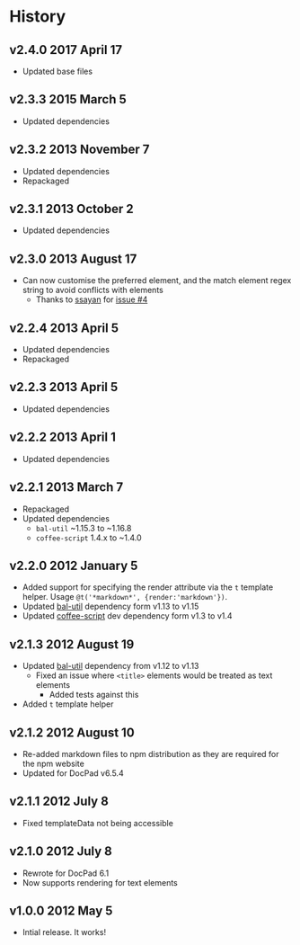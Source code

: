# History

## v2.4.0 2017 April 17
- Updated base files

## v2.3.3 2015 March 5
- Updated dependencies

## v2.3.2 2013 November 7
- Updated dependencies
- Repackaged

## v2.3.1 2013 October 2
- Updated dependencies

## v2.3.0 2013 August 17
- Can now customise the preferred element, and the match element regex string to avoid conflicts with elements
	- Thanks to [ssayan](https://github.com/ssayan) for [issue #4](https://github.com/docpad/docpad-plugin-text/issues/4)

## v2.2.4 2013 April 5
- Updated dependencies
- Repackaged

## v2.2.3 2013 April 5
- Updated dependencies

## v2.2.2 2013 April 1
- Updated dependencies

## v2.2.1 2013 March 7
- Repackaged
- Updated dependencies
	-  `bal-util` ~1.15.3 to ~1.16.8
	-  `coffee-script` 1.4.x to ~1.4.0

## v2.2.0 2012 January 5
- Added support for specifying the render attribute via the `t` template helper. Usage `@t('*markdown*', {render:'markdown'})`.
- Updated [bal-util](https://github.com/bevry/) dependency form v1.13 to v1.15
- Updated [coffee-script](http://coffeescript.org/) dev dependency form v1.3 to v1.4

## v2.1.3 2012 August 19
- Updated [bal-util](https://github.com/balupton/bal-util) dependency from v1.12 to v1.13
	- Fixed an issue where `<title>` elements would be treated as text elements
		- Added tests against this
- Added `t` template helper

## v2.1.2 2012 August 10
- Re-added markdown files to npm distribution as they are required for the npm website
- Updated for DocPad v6.5.4

## v2.1.1 2012 July 8
- Fixed templateData not being accessible

## v2.1.0 2012 July 8
- Rewrote for DocPad 6.1
- Now supports rendering for text elements

## v1.0.0 2012 May 5
- Intial release. It works!

